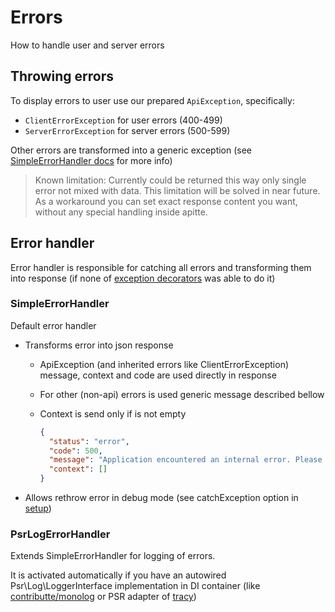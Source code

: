 # Errors

How to handle user and server errors

## Throwing errors

To display errors to user use our prepared `ApiException`, specifically:

- `ClientErrorException` for user errors (400-499)
- `ServerErrorException` for server errors (500-599)

Other errors are transformed into a generic exception (see [SimpleErrorHandler docs](#simpleerrorhandler) for more info)

> Known limitation:
> Currently could be returned this way only single error not mixed with data. This limitation will be solved in near future.
> As a workaround you can set exact response content you want, without any special handling inside apitte.

## Error handler

Error handler is responsible for catching all errors
and transforming them into response (if none of [exception decorators](decorators.md#exception-decorators) was able to do it)

### SimpleErrorHandler

Default error handler

- Transforms error into json response
  - ApiException (and inherited errors like ClientErrorException) message, context and code are used directly in response
  - For other (non-api) errors is used generic message described bellow
  - Context is send only if is not empty

    ```json
    {
      "status": "error",
      "code": 500,
      "message": "Application encountered an internal error. Please try again later.",
      "context": []
    }
    ```

- Allows rethrow error in debug mode (see catchException option in [setup](setup.md))

### PsrLogErrorHandler

Extends SimpleErrorHandler for logging of errors.

It is activated automatically if you have an autowired Psr\Log\LoggerInterface implementation in DI container (like [contributte/monolog](https://github.com/contributte/monolog) or PSR adapter of [tracy](https://github.com/nette/tracy/))
